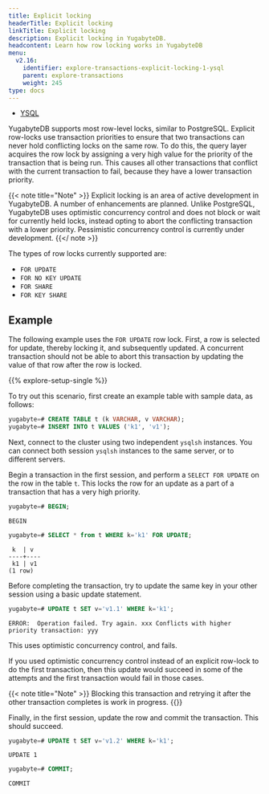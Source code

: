 ```yaml
---
title: Explicit locking
headerTitle: Explicit locking
linkTitle: Explicit locking
description: Explicit locking in YugabyteDB.
headcontent: Learn how row locking works in YugabyteDB
menu:
  v2.16:
    identifier: explore-transactions-explicit-locking-1-ysql
    parent: explore-transactions
    weight: 245
type: docs
---
```


<ul class="nav nav-tabs-alt nav-tabs-yb" data-target="sql">

  <li >
    <a href="../explicit-locking/" class="nav-link active">
      <i class="icon-postgres" aria-hidden="true"></i>
      YSQL
    </a>
  </li>

</ul>

YugabyteDB supports most row-level locks, similar to PostgreSQL. Explicit row-locks use transaction priorities to ensure that two transactions can never hold conflicting locks on the same row. To do this, the query layer acquires the row lock by assigning a very high value for the priority of the transaction that is being run. This causes all other transactions that conflict with the current transaction to fail, because they have a lower transaction priority.

{{< note title="Note" >}}
Explicit locking is an area of active development in YugabyteDB. A number of enhancements are planned. Unlike PostgreSQL, YugabyteDB uses optimistic concurrency control and does not block or wait for currently held locks, instead opting to abort the conflicting transaction with a lower priority. Pessimistic concurrency control is currently under development.
{{</ note >}}

The types of row locks currently supported are:

* `FOR UPDATE`
* `FOR NO KEY UPDATE`
* `FOR SHARE`
* `FOR KEY SHARE`

## Example

The following example uses the `FOR UPDATE` row lock. First, a row is selected for update, thereby locking it, and subsequently updated. A concurrent transaction should not be able to abort this transaction by updating the value of that row after the row is locked.

{{% explore-setup-single %}}

To try out this scenario, first create an example table with sample data, as follows:

```sql
yugabyte=# CREATE TABLE t (k VARCHAR, v VARCHAR);
yugabyte=# INSERT INTO t VALUES ('k1', 'v1');
```

Next, connect to the cluster using two independent `ysqlsh` instances. You can connect both session `ysqlsh` instances to the same server, or to different servers.

Begin a transaction in the first session, and perform a `SELECT FOR UPDATE` on the row in the table `t`. This locks the row for an update as a part of a transaction that has a very high priority.

```sql
yugabyte=# BEGIN;
```

```output
BEGIN
```

```sql
yugabyte=# SELECT * from t WHERE k='k1' FOR UPDATE;
```

```output
 k  | v
----+----
 k1 | v1
(1 row)
```

Before completing the transaction, try to update the same key in your other session using a basic update statement.

```sql
yugabyte=# UPDATE t SET v='v1.1' WHERE k='k1';
```

```output
ERROR:  Operation failed. Try again. xxx Conflicts with higher priority transaction: yyy
```

This uses optimistic concurrency control, and fails.

If you used optimistic concurrency control instead of an explicit row-lock to do the first transaction, then this update would succeed in some of the attempts and the first transaction would fail in those cases.

{{< note title="Note" >}}
Blocking this transaction and retrying it after the other transaction completes is work in progress.
{{</note >}}

Finally, in the first session, update the row and commit the transaction. This should succeed.

```sql
yugabyte=# UPDATE t SET v='v1.2' WHERE k='k1';
```

```output
UPDATE 1
```

```sql
yugabyte=# COMMIT;
```

```output
COMMIT
```
